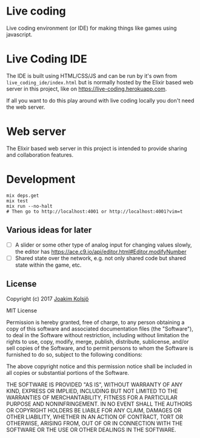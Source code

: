 # Live coding

Live coding environment (or IDE) for making things like games using javascript.

# Live Coding IDE

The IDE is built using HTML/CSS/JS and can be run by it's own from `live_coding_ide/index.html` but is normally hosted by the Elixir based web server in this project, like on <https://live-coding.herokuapp.com>.

If all you want to do this play around with live coding locally you don't need the web server.

# Web server

The Elixir based web server in this project is intended to provide sharing and collaboration features.

# Development

    mix deps.get
    mix test
    mix run --no-halt
    # Then go to http://localhost:4001 or http://localhost:4001?vim=t

## Various ideas for later

- [ ] A slider or some other type of analog input for changing values slowly, the editor has https://ace.c9.io/api/editor.html#Editor.modifyNumber
- [ ] Shared state over the network, e.g. not only shared code but shared state within the game, etc.

## License

Copyright (c) 2017 [Joakim Kolsjö](https://twitter.com/joakimk)

MIT License

Permission is hereby granted, free of charge, to any person obtaining
a copy of this software and associated documentation files (the
"Software"), to deal in the Software without restriction, including
without limitation the rights to use, copy, modify, merge, publish,
distribute, sublicense, and/or sell copies of the Software, and to
permit persons to whom the Software is furnished to do so, subject to
the following conditions:

The above copyright notice and this permission notice shall be
included in all copies or substantial portions of the Software.

THE SOFTWARE IS PROVIDED "AS IS", WITHOUT WARRANTY OF ANY KIND,
EXPRESS OR IMPLIED, INCLUDING BUT NOT LIMITED TO THE WARRANTIES OF
MERCHANTABILITY, FITNESS FOR A PARTICULAR PURPOSE AND
NONINFRINGEMENT. IN NO EVENT SHALL THE AUTHORS OR COPYRIGHT HOLDERS BE
LIABLE FOR ANY CLAIM, DAMAGES OR OTHER LIABILITY, WHETHER IN AN ACTION
OF CONTRACT, TORT OR OTHERWISE, ARISING FROM, OUT OF OR IN CONNECTION
WITH THE SOFTWARE OR THE USE OR OTHER DEALINGS IN THE SOFTWARE.
